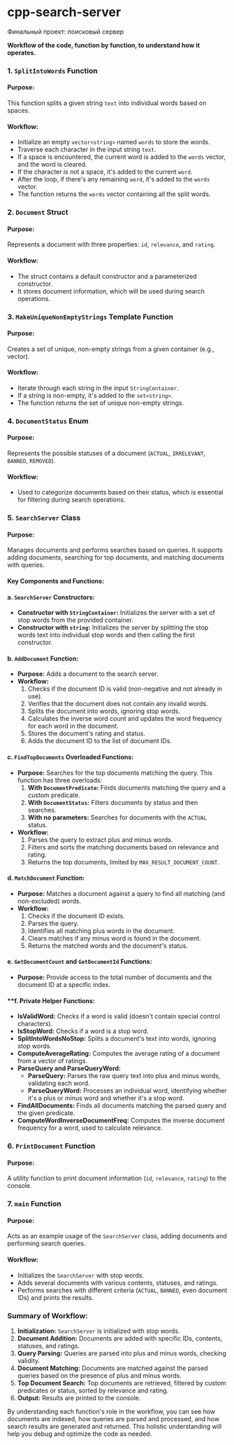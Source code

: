 # cpp-search-server
Финальный проект: поисковый сервер

**Workflow of the code, function by function, to understand how it operates.**

### 1. **`SplitIntoWords` Function**

#### Purpose:
This function splits a given string `text` into individual words based on spaces.

#### Workflow:
- Initialize an empty `vector<string>` named `words` to store the words.
- Traverse each character in the input string `text`.
- If a space is encountered, the current word is added to the `words` vector, and the word is cleared.
- If the character is not a space, it's added to the current `word`.
- After the loop, if there's any remaining `word`, it's added to the `words` vector.
- The function returns the `words` vector containing all the split words.

### 2. **`Document` Struct**

#### Purpose:
Represents a document with three properties: `id`, `relevance`, and `rating`.

#### Workflow:
- The struct contains a default constructor and a parameterized constructor.
- It stores document information, which will be used during search operations.

### 3. **`MakeUniqueNonEmptyStrings` Template Function**

#### Purpose:
Creates a set of unique, non-empty strings from a given container (e.g., vector).

#### Workflow:
- Iterate through each string in the input `StringContainer`.
- If a string is non-empty, it's added to the `set<string>`.
- The function returns the set of unique non-empty strings.

### 4. **`DocumentStatus` Enum**

#### Purpose:
Represents the possible statuses of a document (`ACTUAL`, `IRRELEVANT`, `BANNED`, `REMOVED`).

#### Workflow:
- Used to categorize documents based on their status, which is essential for filtering during search operations.

### 5. **`SearchServer` Class**

#### Purpose:
Manages documents and performs searches based on queries. It supports adding documents, searching for top documents, and matching documents with queries.

#### Key Components and Functions:

#### **a. `SearchServer` Constructors:**
   - **Constructor with `StringContainer`:** Initializes the server with a set of stop words from the provided container.
   - **Constructor with `string`:** Initializes the server by splitting the stop words text into individual stop words and then calling the first constructor.

#### **b. `AddDocument` Function:**
   - **Purpose:** Adds a document to the search server.
   - **Workflow:**
     1. Checks if the document ID is valid (non-negative and not already in use).
     2. Verifies that the document does not contain any invalid words.
     3. Splits the document into words, ignoring stop words.
     4. Calculates the inverse word count and updates the word frequency for each word in the document.
     5. Stores the document's rating and status.
     6. Adds the document ID to the list of document IDs.

#### **c. `FindTopDocuments` Overloaded Functions:**
   - **Purpose:** Searches for the top documents matching the query. This function has three overloads:
     1. **With `DocumentPredicate`:** Finds documents matching the query and a custom predicate.
     2. **With `DocumentStatus`:** Filters documents by status and then searches.
     3. **With no parameters:** Searches for documents with the `ACTUAL` status.
   - **Workflow:**
     1. Parses the query to extract plus and minus words.
     2. Filters and sorts the matching documents based on relevance and rating.
     3. Returns the top documents, limited by `MAX_RESULT_DOCUMENT_COUNT`.

#### **d. `MatchDocument` Function:**
   - **Purpose:** Matches a document against a query to find all matching (and non-excluded) words.
   - **Workflow:**
     1. Checks if the document ID exists.
     2. Parses the query.
     3. Identifies all matching plus words in the document.
     4. Clears matches if any minus word is found in the document.
     5. Returns the matched words and the document's status.

#### **e. `GetDocumentCount` and `GetDocumentId` Functions:**
   - **Purpose:** Provide access to the total number of documents and the document ID at a specific index.

#### **f. **Private Helper Functions:**
   - **IsValidWord:** Checks if a word is valid (doesn't contain special control characters).
   - **IsStopWord:** Checks if a word is a stop word.
   - **SplitIntoWordsNoStop:** Splits a document's text into words, ignoring stop words.
   - **ComputeAverageRating:** Computes the average rating of a document from a vector of ratings.
   - **ParseQuery and ParseQueryWord:**
     - **ParseQuery:** Parses the raw query text into plus and minus words, validating each word.
     - **ParseQueryWord:** Processes an individual word, identifying whether it's a plus or minus word and whether it's a stop word.
   - **FindAllDocuments:** Finds all documents matching the parsed query and the given predicate.
   - **ComputeWordInverseDocumentFreq:** Computes the inverse document frequency for a word, used to calculate relevance.

### 6. **`PrintDocument` Function**

#### Purpose:
A utility function to print document information (`id`, `relevance`, `rating`) to the console.

### 7. **`main` Function**

#### Purpose:
Acts as an example usage of the `SearchServer` class, adding documents and performing search queries.

#### Workflow:
- Initializes the `SearchServer` with stop words.
- Adds several documents with various contents, statuses, and ratings.
- Performs searches with different criteria (`ACTUAL`, `BANNED`, even document IDs) and prints the results.

### Summary of Workflow:
1. **Initialization:** `SearchServer` is initialized with stop words.
2. **Document Addition:** Documents are added with specific IDs, contents, statuses, and ratings.
3. **Query Parsing:** Queries are parsed into plus and minus words, checking validity.
4. **Document Matching:** Documents are matched against the parsed queries based on the presence of plus and minus words.
5. **Top Document Search:** Top documents are retrieved, filtered by custom predicates or status, sorted by relevance and rating.
6. **Output:** Results are printed to the console.

By understanding each function's role in the workflow, you can see how documents are indexed, how queries are parsed and processed, and how search results are generated and returned. This holistic understanding will help you debug and optimize the code as needed.